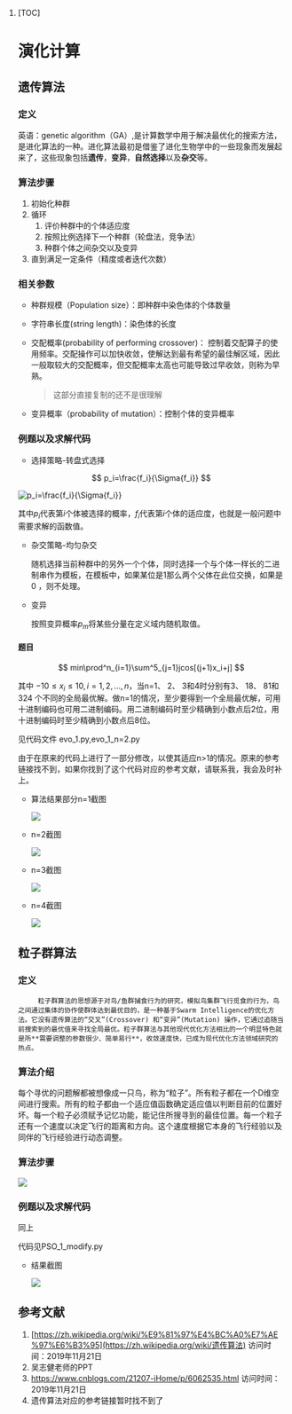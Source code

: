 1. [TOC]

   # 演化计算

   ## 遗传算法

   ### 定义

   英语：genetic algorithm（GA）,是计算数学中用于解决最优化的搜索方法，是进化算法的一种。进化算法最初是借鉴了进化生物学中的一些现象而发展起来了，这些现象包括**遗传**，**变异**，**自然选择**以及**杂交**等。

   ### 算法步骤

   1. 初始化种群
   2. 循环
      1. 评价种群中的个体适应度
      2. 按照比例选择下一个种群（轮盘法，竞争法）
      3. 种群个体之间杂交以及变异
   3. 直到满足一定条件（精度或者迭代次数）

   

   ### 相关参数

   - 种群规模（Population size）：即种群中染色体的个体数量

   - 字符串长度(string length)：染色体的长度

   - 交配概率(probability of performing crossover)： 控制着交配算子的使用频率。交配操作可以加快收敛，使解达到最有希望的最佳解区域，因此一般取较大的交配概率，但交配概率太高也可能导致过早收敛，则称为早熟。 

     >  这部分直接复制的还不是很理解 

   - 变异概率（probability of mutation）：控制个体的变异概率

   ### 例题以及求解代码

   - 选择策略-转盘式选择

   $$
   p_i=\frac{f_i}{\Sigma{f_i}}
   $$

   ​		<img src="http://latex.codecogs.com/gif.latex?p_i=\frac{f_i}{\Sigma{f_i}}" title="p_i=\frac{f_i}{\Sigma{f_i}}" />

   其中$p_i$代表第$i$个体被选择的概率，$f_i$代表第$i$个体的适应度，也就是一般问题中需要求解的函数值。

   - 杂交策略-均匀杂交

     随机选择当前种群中的另外一个个体，同时选择一个与个体一样长的二进制串作为模板，在模板中，如果某位是1那么两个父体在此位交换，如果是0 ，则不处理。

   - 变异

     按照变异概率$p_m$将某些分量在定义域内随机取值。

   #### 题目
   
   $$
min\prod^n_{i=1}\sum^5_{j=1}jcos[(j+1)x_i+j]
   $$

   其中 $-10\leq{x_i}\le10,i=1,2,...,n$，当n=1、 2、 3和4时分别有3、 18、 81和324 个不同的全局最优解。做n=1的情况，至少要得到一个全局最优解，可用十进制编码也可用二进制编码。用二进制编码时至少精确到小数点后2位，用十进制编码时至少精确到小数点后8位。  

   见代码文件 evo_1.py,evo_1_n=2.py

   由于在原来的代码上进行了一部分修改，以使其适应n>1的情况。原来的参考链接找不到，如果你找到了这个代码对应的参考文献，请联系我，我会及时补上。

   - 算法结果部分n=1截图

     ![](D:\GitHub_repos\Evolutionary-Computation-----\1574307883111.png)

   - n=2截图

     ![](D:\GitHub_repos\Evolutionary-Computation-----\1574307923972.png)

   - n=3截图

     ![](D:\GitHub_repos\Evolutionary-Computation-----\1574307933912.png)

   - n=4截图

     ![](D:\GitHub_repos\Evolutionary-Computation-----\1574308015035.png)

   ## 粒子群算法

   ### 定义

    		粒子群算法的思想源于对鸟/鱼群捕食行为的研究，模拟鸟集群飞行觅食的行为，鸟之间通过集体的协作使群体达到最优目的，是一种基于Swarm Intelligence的优化方法。它没有遗传算法的“交叉”(Crossover) 和“变异”(Mutation) 操作，它通过追随当前搜索到的最优值来寻找全局最优。粒子群算法与其他现代优化方法相比的一个明显特色就是所**需要调整的参数很少、简单易行**，收敛速度快，已成为现代优化方法领域研究的热点。 

   ### 算法介绍

   ​		每个寻优的问题解都被想像成一只鸟，称为“粒子”。所有粒子都在一个D维空间进行搜索。所有的粒子都由一个适应值函数确定适应值以判断目前的位置好坏。每一个粒子必须赋予记忆功能，能记住所搜寻到的最佳位置。每一个粒子还有一个速度以决定飞行的距离和方向。这个速度根据它本身的飞行经验以及同伴的飞行经验进行动态调整。

   ### 算法步骤

   ![](D:\GitHub_repos\Evolutionary-Computation-----\1574307837145.png)

   ### 例题以及求解代码

   同上

   代码见PSO_1_modify.py

   - 结果截图

     ![](D:\GitHub_repos\Evolutionary-Computation-----\1574308081642.png)

   ## 参考文献
   
   1.  [https://zh.wikipedia.org/wiki/%E9%81%97%E4%BC%A0%E7%AE%97%E6%B3%95](https://zh.wikipedia.org/wiki/遗传算法) 访问时间：2019年11月21日
   2.  吴志健老师的PPT
   3.  https://www.cnblogs.com/21207-iHome/p/6062535.html  访问时间：2019年11月21日
   4.  遗传算法对应的参考链接暂时找不到了
